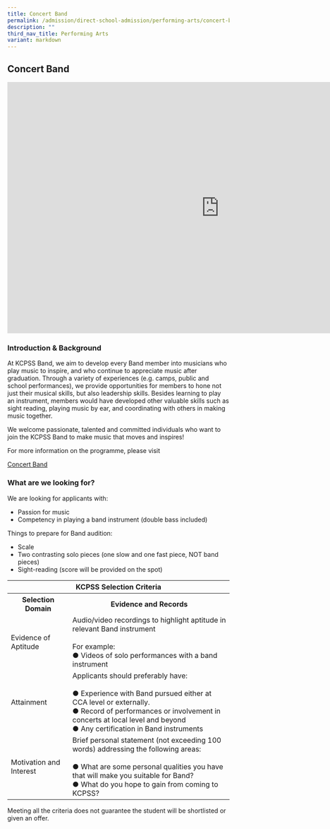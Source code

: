 ```yaml
---
title: Concert Band
permalink: /admission/direct-school-admission/performing-arts/concert-band/
description: ""
third_nav_title: Performing Arts
variant: markdown
---
```

## Concert Band

<iframe allowfullscreen="true" height="569" width="960" frameborder="0" src="https://docs.google.com/presentation/d/e/2PACX-1vQ4CVtWlNlg1wfRlQsn_PXeQPoV8UCW3AYEAFZe3EaxjMd2fMRgSbNMt0ggGqaiUwri4ELW0dqV7M9o/embed?start=true&amp;loop=true&amp;delayms=3000"></iframe>

### Introduction &amp; Background


At KCPSS Band, we aim to develop every Band member into musicians who play music to inspire, and who continue to appreciate music after graduation. Through a variety of experiences (e.g. camps, public and school performances), we provide opportunities for members to hone not just their musical skills, but also leadership skills. Besides learning to play an instrument, members would have developed other valuable skills such as sight reading, playing music by ear, and coordinating with others in making music together.

We welcome passionate, talented and committed individuals who want to join the KCPSS Band to make music that moves and inspires!

For more information on the programme, please visit

[Concert Band](https://www.kuochuanpresbyteriansec.moe.edu.sg/the-kuo-chuan-experience/co-curricular-activities-cca/performing-arts/symphonic-band/)

### What are we looking for?


We are looking for applicants with:
* Passion for music
* Competency in playing a band instrument (double bass included)


Things to prepare for Band audition: 

* Scale
* Two contrasting solo pieces (one slow and one fast piece, NOT band pieces)
* Sight-reading (score will be provided on the spot)

 
 <table>
<thead>
  <tr>
    <th colspan="2">KCPSS Selection Criteria</th>
  </tr>
</thead>
<tbody>
  <tr>
    <th>Selection Domain</th>
    <th>Evidence and Records</th>
  </tr>
  <tr>
    <td>Evidence of Aptitude</td>
    <td>Audio/video recordings to highlight aptitude in relevant Band instrument<br> <br>For example:<br>●       Videos of solo performances with a band instrument</td>
  </tr>
  <tr>
    <td>Attainment</td>
    <td>Applicants should preferably have:<br> <br>●       Experience with Band pursued either at CCA level or externally.<br>●       Record of performances or involvement in concerts at local level and beyond<br>●       Any certification in Band instruments</td>
  </tr>
  <tr>
    <td>Motivation and Interest</td>
    <td>Brief personal statement (not exceeding 100 words) addressing the following areas:<br> <br>●       What are some personal qualities you have that will make you suitable for Band?<br>●       What do you hope to gain from coming to KCPSS?</td>
  </tr>
</tbody>
</table>

Meeting all the criteria does not guarantee the student will be shortlisted or given an offer.